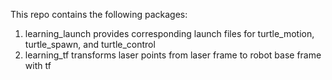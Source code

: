 This repo contains the following packages:
1. learning_launch provides corresponding launch files for turtle_motion, turtle_spawn, and turtle_control
2. learning_tf transforms laser points from laser frame to robot base frame with tf
